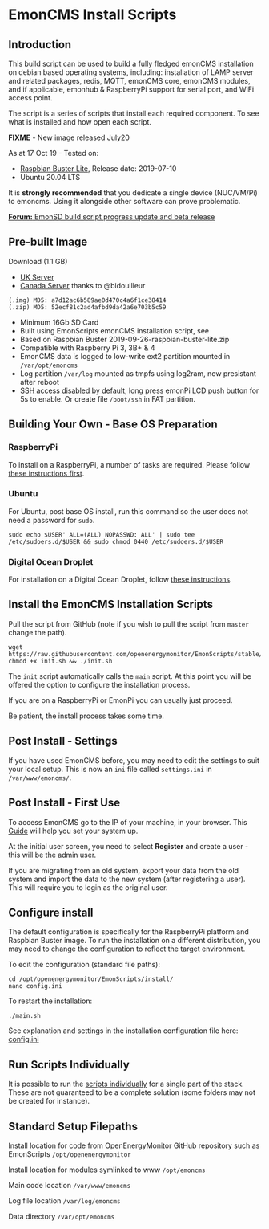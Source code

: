 # EmonCMS Install Scripts

## Introduction

This build script can be used to build a fully fledged emonCMS installation on debian based operating systems, including: installation of LAMP server and related packages, redis, MQTT, emonCMS core, emonCMS modules, and if applicable, emonhub & RaspberryPi support for serial port, and WiFi access point.

The script is a series of scripts that install each required component. To see what is installed and how open each script.

**FIXME** - New image released July20 [](https://community.openenergymonitor.org/t/emonsd-24jul20-release/15170)

As at 17 Oct 19 - Tested on:

- [Raspbian Buster Lite](https://www.raspberrypi.org/downloads/raspbian/), Release date: 2019-07-10
- Ubuntu 20.04 LTS

It is **strongly recommended** that you dedicate a single device (NUC/VM/Pi) to emoncms. Using it alongside other software can prove problematic.

[**Forum:** EmonSD build script progress update and beta release](https://community.openenergymonitor.org/t/emonsd-build-script-progress-update-and-beta-release/11222)

## Pre-built Image

Download (1.1 GB)

- [UK Server](http://files.openenergymonitor.org/emonSD-17Oct19.img.zip)
- [Canada Server](https://distanthost.com/oem/emonSD-17Oct19.img.zip) thanks to @bidouilleur 
```
(.img) MD5: a7d12ac6b589ae0d470c4a6f1ce38414
(.zip) MD5: 52ecf81c2ad4afbd9da42a6e703b5c59
```
- Minimum 16Gb SD Card
- Built using EmonScripts emonCMS installation script, see
- Based on Raspbian Buster 2019-09-26-raspbian-buster-lite.zip 
- Compatible with Raspberry Pi 3, 3B+ & 4
- EmonCMS data is logged to low-write ext2 partition mounted in `/var/opt/emoncms`
- Log partition `/var/log` mounted as tmpfs using log2ram, now presistant after reboot
- [SSH access disabled by default](https://community.openenergymonitor.org/t/emonpi-ssh-disabled-by-default/8847), long press emonPi LCD push button for 5s to enable. Or create file `/boot/ssh` in FAT partition.

## Building Your Own - Base OS Preparation

### RaspberryPi

To install on a RaspberryPi, a number of tasks are required. Please follow [these instructions first](https://github.com/openenergymonitor/EmonScripts/blob/master/install/rpi-install.md).

### Ubuntu

For Ubuntu, post base OS install, run this command so the user does not need a password for `sudo`.

```shell
sudo echo $USER' ALL=(ALL) NOPASSWD: ALL' | sudo tee /etc/sudoers.d/$USER && sudo chmod 0440 /etc/sudoers.d/$USER
```

### Digital Ocean Droplet

For installation on a Digital Ocean Droplet, follow [these instructions](https://github.com/openenergymonitor/EmonScripts/blob/stable/install/digital-ocean-install.md).

## Install the EmonCMS Installation Scripts

Pull the script from GitHub (note if you wish to pull the script from `master` change the path).

```shell
wget https://raw.githubusercontent.com/openenergymonitor/EmonScripts/stable/install/init.sh
chmod +x init.sh && ./init.sh
```

The `init` script automatically calls the `main` script. At this point you will be offered the option to configure the installation process.

If you are on a RaspberryPi or EmonPi you can usually just proceed.

Be patient, the install process takes some time.

## Post Install - Settings

If you have used EmonCMS before, you may need to edit the settings to suit your local setup. This is now an `ini` file called `settings.ini` in `/var/www/emoncms/`.

## Post Install - First Use

To access EmonCMS go to the IP of your machine, in your browser.  This [Guide](https://guide.openenergymonitor.org/setup/connect/) will help you set your system up.

At the initial user screen, you need to select **Register** and create a user - this will be the admin user.

If you are migrating from an old system, export your data from the old system and import the data to the new system (after registering a user). This will require you to login as the original user.

## Configure install

The default configuration is specifically for the RaspberryPi platform and Raspbian Buster image. To run the installation on a different distribution, you may need to change the configuration to reflect the target environment.

To edit the configuration (standard file paths):

```shell
cd /opt/openenergymonitor/EmonScripts/install/
nano config.ini
```

To restart the installation:

```shell
./main.sh
```

See explanation and settings in the installation configuration file here: [config.ini](https://github.com/openenergymonitor/EmonScripts/blob/stable/install/emonsd.config.ini)

## Run Scripts Individually

It is possible to run the [scripts individually](https://github.com/openenergymonitor/EmonScripts/blob/stable/install/install-scripts.md) for a single part of the stack. These are not guaranteed to be a complete solution (some folders may not be created for instance).

## Standard Setup Filepaths

Install location for code from OpenEnergyMonitor GitHub repository such as EmonScripts `/opt/openenergymonitor`

Install location for modules symlinked to www `/opt/emoncms`

Main code location `/var/www/emoncms`

Log file location `/var/log/emoncms`

Data directory `/var/opt/emoncms`
